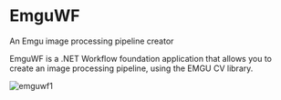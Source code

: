 EmguWF
======

An Emgu image processing pipeline creator

EmguWF is a .NET Workflow foundation application that allows you to create an image processing pipeline, using the EMGU CV library.

![emguwf1](https://cloud.githubusercontent.com/assets/2285199/5525326/8aadd656-89e4-11e4-9a7a-f5b65479291f.JPG)

